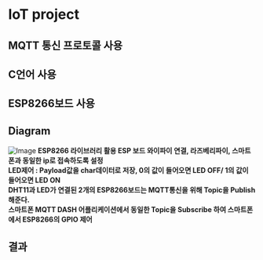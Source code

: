 
# IoT project

## MQTT 통신 프로토콜 사용
## C언어 사용
## ESP8266보드 사용

## Diagram
![Image](https://github.com/user-attachments/assets/a3d35cb7-e3f3-472d-a007-46dd4b3c8004)
**ESP8266 라이브러리 활용 ESP 보드 와이파이 연결, 라즈베리파이, 스마트폰과 동일한 ip로 접속하도록 설정** </br>
**LED제어 : Payload값을 char데이터로 저장, 0의 값이 들어오면 LED OFF/ 1의 값이 들어오면 LED ON** </br>
**DHT11과 LED가 연결된 2개의 ESP8266보드는 MQTT통신을 위해 Topic을 Publish 해준다.** </br>
**스마트폰 MQTT DASH 어플리케이션에서 동일한 Topic을 Subscribe 하여 스마트폰에서 ESP8266의 GPIO 제어**</br>

## 결과
